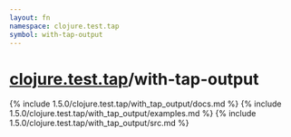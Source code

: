 ```yaml
---
layout: fn
namespace: clojure.test.tap
symbol: with-tap-output
---
```


# [clojure.test.tap](../)/with-tap-output

{% include 1.5.0/clojure.test.tap/with_tap_output/docs.md %}
{% include 1.5.0/clojure.test.tap/with_tap_output/examples.md %}
{% include 1.5.0/clojure.test.tap/with_tap_output/src.md %}

